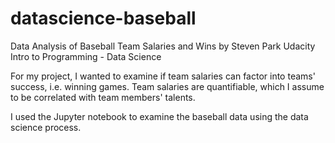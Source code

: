 # datascience-baseball
Data Analysis of Baseball Team Salaries and Wins
by Steven Park
Udacity Intro to Programming - Data Science

For my project, I wanted to examine if team salaries can factor into
teams' success, i.e. winning games. Team salaries are quantifiable, which
I assume to be correlated with team members' talents.

I used the Jupyter notebook to examine the baseball data using the data science process.